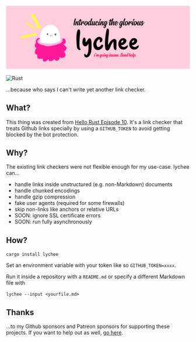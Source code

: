 ![lychee](assets/banner.png)

![Rust](https://github.com/hello-rust/lychee/workflows/Rust/badge.svg)

...because who says I can't write yet another link checker.

## What?

This thing was created from [Hello Rust Episode
10](https://hello-rust.show/10/). It's a link checker that treats Github links
specially by using a `GITHUB_TOKEN` to avoid getting blocked by the bot
protection.

## Why?

The existing link checkers were not flexible enough for my use-case.
lychee can...

- handle links inside unstructured (e.g. non-Markdown) documents
- handle chunked encodings
- handle gzip compression
- fake user agents (required for some firewalls)
- skip non-links like anchors or relative URLs
- SOON: ignore SSL certificate errors
- SOON: run fully asynchronously

## How?

```
cargo install lychee
```

Set an environment variable with your token like so `GITHUB_TOKEN=xxxx`.

Run it inside a repository with a `README.md` or specify a different Markdown
file with

```
lychee --input <yourfile.md>
```

## Thanks

...to my Github sponsors and Patreon sponsors for supporting these projects. If
you want to help out as well, [go here](https://github.com/sponsors/mre/).
